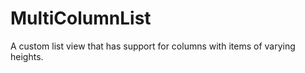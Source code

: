 MultiColumnList
===============




A custom list view that has support for columns with items of varying heights.
